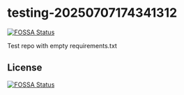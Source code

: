 # testing-20250707174341312
[![FOSSA Status](https://app.fossa.com/api/projects/git%2Bgithub.com%2Fkirogum%2Ftesting-20250707174341312.svg?type=shield)](https://app.fossa.com/projects/git%2Bgithub.com%2Fkirogum%2Ftesting-20250707174341312?ref=badge_shield)

Test repo with empty requirements.txt


## License
[![FOSSA Status](https://app.fossa.com/api/projects/git%2Bgithub.com%2Fkirogum%2Ftesting-20250707174341312.svg?type=large)](https://app.fossa.com/projects/git%2Bgithub.com%2Fkirogum%2Ftesting-20250707174341312?ref=badge_large)